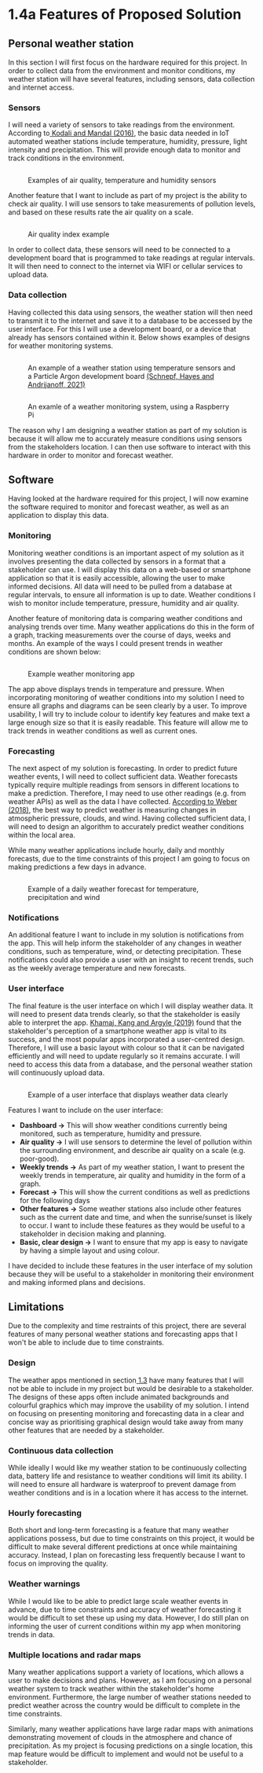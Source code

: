 # 1.4a Features of Proposed Solution

## Personal weather station

In this section I will first focus on the hardware required for this project. In order to collect data from the environment and monitor conditions, my weather station will have several features, including sensors, data collection and internet access.

### Sensors

I will need a variety of sensors to take readings from the environment. According to[ Kodali and Mandal (2016)](../evaluation/reference-list.md), the basic data needed in IoT automated weather stations include temperature, humidity, pressure, light intensity and precipitation. This will provide enough data to monitor and track conditions in the environment. &#x20;

<figure><img src="../.gitbook/assets/Screenshot 2023-04-18 at 10.19.54.png" alt=""><figcaption><p>Examples of air quality, temperature and humidity sensors</p></figcaption></figure>

Another feature that I want to include as part of my project is the ability to check air quality. I will use sensors to take measurements of pollution levels, and based on these results rate the air quality on a scale.

<figure><img src="../.gitbook/assets/aqi_mini-1200x675-1-1024x288.jpg" alt=""><figcaption><p>Air quality index example</p></figcaption></figure>

In order to collect data, these sensors will need to be connected to a development board that is programmed to take readings at regular intervals. It will then need to connect to the internet via WIFI or cellular services to upload data.

### Data collection

Having collected this data using sensors, the weather station will then need to transmit it to the internet and save it to a database to be accessed by the user interface. For this I will use a development board, or a device that already has sensors contained within it. Below shows examples of designs for weather monitoring systems.

<figure><img src="../.gitbook/assets/Screenshot 2023-04-18 at 10.33.11.png" alt=""><figcaption><p>An example of a weather station using temperature sensors and a Particle Argon development board <a href="../evaluation/reference-list.md">(Schnepf, Hayes and Andrijanoff, 2021)</a></p></figcaption></figure>

<figure><img src="../.gitbook/assets/Screenshot 2023-04-18 at 10.35.42.png" alt=""><figcaption><p>An examle of a weather monitoring system, using a Raspberry Pi</p></figcaption></figure>

The reason why I am designing a weather station as part of my solution is because it will allow me to accurately measure conditions using sensors from the stakeholders location. I can then use software to interact with this hardware in order to monitor and forecast weather.

## Software

Having looked at the hardware required for this project, I will now examine the software required to monitor and forecast weather, as well as an application to display this data.

### Monitoring

Monitoring weather conditions is an important aspect of my solution as it involves presenting the data collected by sensors in a format that a stakeholder can use. I will display this data on a web-based or smartphone application so that it is easily accessible, allowing the user to make informed decisions. All data will need to be pulled from a database at regular intervals, to ensure all information is up to date. Weather conditions I wish to monitor include temperature, pressure, humidity and air quality.

Another feature of monitoring data is comparing weather conditions and analysing trends over time. Many weather applications do this in the form of a graph, tracking measurements over the course of days, weeks and months. An example of the ways I could present trends in weather conditions are shown below:

<figure><img src="../.gitbook/assets/IMG_1393_PNG.webp" alt=""><figcaption><p>Example weather monitoring app</p></figcaption></figure>

The app above displays trends in temperature and pressure. When incorporating monitoring of weather conditions into my solution I need to ensure all graphs and diagrams can be seen clearly by a user. To improve usability, I will try to include colour to identify key features and make text a large enough size so that it is easily readable. This feature will allow me to track trends in weather conditions as well as current ones.&#x20;

### Forecasting

The next aspect of my solution is forecasting. In order to predict future weather events, I will need to collect sufficient data. Weather forecasts typically require multiple readings from sensors in different locations to make a prediction. Therefore, I may need to use other readings (e.g. from weather APIs) as well as the data I have collected. [According to Weber (2018)](../evaluation/reference-list.md), the best way to predict weather is measuring changes in atmospheric pressure, clouds, and wind. Having collected sufficient data, I will need to design an algorithm to accurately predict weather conditions within the local area.

While many weather applications include hourly, daily and monthly forecasts, due to the time constraints of this project I am going to focus on making predictions a few days in advance.

<figure><img src="../.gitbook/assets/Screenshot 2023-04-21 at 10.13.17.png" alt=""><figcaption><p>Example of a daily weather forecast for temperature, precipitation and wind</p></figcaption></figure>

### Notifications

An additional feature I want to include in my solution is notifications from the app. This will help inform the stakeholder of any changes in weather conditions, such as temperature, wind, or detecting precipitation. These notifications could also provide a user with an insight to recent trends, such as the weekly average temperature and new forecasts.

### User interface

The final feature is the user interface on which I will display weather data. It will need to present data trends clearly, so that the stakeholder is easily able to interpret the app. [Khamaj, Kang and Argyle (2019)](../evaluation/reference-list.md) found that the stakeholder's perception of a smartphone weather app is vital to its success, and the most popular apps incorporated a user-centred design. Therefore, I will use a basic layout with colour so that it can be navigated efficiently and will need to update regularly so it remains accurate. I will need to access this data from a database, and the personal weather station will continuously upload data.&#x20;

<figure><img src="../.gitbook/assets/Screenshot 2023-04-19 at 10.55.40.png" alt=""><figcaption><p>Example of a user interface that displays weather data clearly</p></figcaption></figure>

Features I want to include on the user interface:

* **Dashboard ->** This will show weather conditions currently being monitored, such as temperature, humidity and pressure.
* **Air quality ->** I will use sensors to determine the level of pollution within the surrounding environment, and describe air quality on a scale (e.g. poor-good).
* **Weekly trends ->** As part of my weather station, I want to present the weekly trends in temperature, air quality and humidity in the form of a graph.
* **Forecast ->** This will show the current conditions as well as predictions for the following days
* **Other features ->** Some weather stations also include other features such as the current date and time, and when the sunrise/sunset is likely to occur. I want to include these features as they would be useful to a stakeholder in decision making and planning.
* **Basic, clear design ->** I want to ensure that my app is easy to navigate by having a simple layout and using colour.

I have decided to include these features in the user interface of my solution because they will be useful to a stakeholder in monitoring their environment and making informed plans and decisions.

## Limitations

Due to the complexity and time restraints of this project, there are several features of many personal weather stations and forecasting apps that I won't be able to include due to time constraints.&#x20;

### Design

The weather apps mentioned in section[ 1.3](1.3-research-the-problem.md) have many features that I will not be able to include in my project but would be desirable to a stakeholder. The designs of these apps often include animated backgrounds and colourful graphics which may improve the usability of my solution. I intend on focusing on presenting monitoring and forecasting data in a clear and concise way as prioritising graphical design would take away from many other features that are needed by a stakeholder.

### Continuous data collection

While ideally I would like my weather station to be continuously collecting data, battery life and resistance to weather conditions will limit its ability. I will need to ensure all hardware is waterproof to prevent damage from weather conditions and is in a location where it has access to the internet.

### Hourly forecasting

Both short and long-term forecasting is a feature that many weather applications possess, but due to time constraints on this project, it would be difficult to make several different predictions at once while maintaining accuracy. Instead, I plan on forecasting less frequently because I want to focus on improving the quality.

### Weather warnings

While I would like to be able to predict large scale weather events in advance, due to time constraints and accuracy of weather forecasting it would be difficult to set these up using my data. However, I do still plan on informing the user of current conditions within my app when monitoring trends in data.

### Multiple locations and radar maps

Many weather applications support a variety of locations, which allows a user to make decisions and plans. However, as I am focusing on a personal weather system to track weather within the stakeholder's home environment. Furthermore, the large number of weather stations needed to predict weather across the country would be difficult to complete in the time constraints.

Similarly, many weather applications have large radar maps with animations demonstrating movement of clouds in the atmosphere and chance of precipitation. As my project is focusing predictions on a single location, this map feature would be difficult to implement and would not be useful to a stakeholder.

